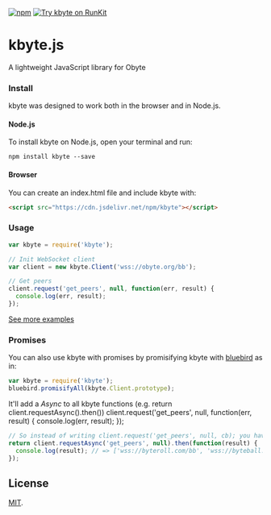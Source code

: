 [![npm](https://img.shields.io/npm/v/kbyte.svg)](https://www.npmjs.com/package/kbyte)
[![Try kbyte on RunKit](https://badge.runkitcdn.com/kbyte.svg)](https://runkit.com/bonustrack/kbyte)

# kbyte.js

A lightweight JavaScript library for Obyte

### Install
kbyte was designed to work both in the browser and in Node.js.

#### Node.js
To install kbyte on Node.js, open your terminal and run:
```
npm install kbyte --save
```

#### Browser
You can create an index.html file and include kbyte with:
```html
<script src="https://cdn.jsdelivr.net/npm/kbyte"></script>
```

### Usage
```js
var kbyte = require('kbyte');

// Init WebSocket client
var client = new kbyte.Client('wss://obyte.org/bb');

// Get peers
client.request('get_peers', null, function(err, result) {
  console.log(err, result);
});
```
[See more examples](/test/test.js)

### Promises

You can also use kbyte with promises by promisifying kbyte with
[bluebird](https://github.com/petkaantonov/bluebird) as in:

```js
var kbyte = require('kbyte');
bluebird.promisifyAll(kbyte.Client.prototype);
```

It'll add a *Async* to all kbyte functions (e.g. return client.requestAsync().then())
client.request('get_peers', null, function(err, result) {
  console.log(err, result);
});
```js
// So instead of writing client.request('get_peers', null, cb); you have to write:
return client.requestAsync('get_peers', null).then(function(result) {
  console.log(result); // => ['wss://byteroll.com/bb', 'wss://byteball.fr/bb' ...]
});
```

## License

[MIT](LICENSE).
